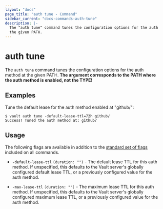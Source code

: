 ```yaml
---
layout: "docs"
page_title: "auth tune - Command"
sidebar_current: "docs-commands-auth-tune"
description: |-
  The "auth tune" command tunes the configuration options for the auth method at
  the given PATH.
---
```


# auth tune

The `auth tune` command tunes the configuration options for the auth method at
the given PATH. **The argument corresponds to the PATH where the auth method is
enabled, not the TYPE!**

## Examples

Tune the default lease for the auth method enabled at "github/":

```text
$ vault auth tune -default-lease-ttl=72h github/
Success! Tuned the auth method at: github/
```

## Usage

The following flags are available in addition to the [standard set of
flags](/docs/commands/index.html) included on all commands.

- `-default-lease-ttl` `(duration: "")` - The default lease TTL for this auth
  method. If unspecified, this defaults to the Vault server's globally
  configured default lease TTL, or a previously configured value for the auth
  method.

- `-max-lease-ttl` `(duration: "")` - The maximum lease TTL for this auth
  method. If unspecified, this defaults to the Vault server's globally
  configured maximum lease TTL, or a previously configured value for the auth
  method.
